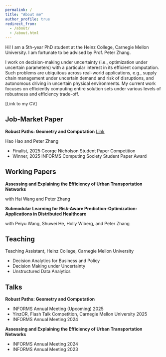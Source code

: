 ```yaml
---
permalink: /
title: "About me"
author_profile: true
redirect_from: 
  - /about/
  - /about.html
---
```


Hi! I am a 5th-year PhD student at the Heinz College, Carnegie Mellon University. I am fortunate to be advised by Prof. Peter Zhang. 

I work on decision-making under uncertainty (i.e., optimization under uncertain parameters) with a particular interest in its efficient computation. Such problems are ubiquitous across real-world applications, e.g., supply chain management under uncertain demand and risk of disruptions, and autonomous driving in uncertain physical environments. My current work focuses on efficiently computing entire solution sets under various levels of robustness and efficiency trade-off.

[Link to my CV]


## Job-Market Paper

**Robust Paths: Geometry and Computation** [Link](https://arxiv.org/pdf/2508.20039)

Hao Hao and Peter Zhang
- Finalist, 2025 George Nicholson Student Paper Competition
- Winner, 2025 INFORMS Computing Society Student Paper Award

## Working Papers

**Assessing and Explaining the Efficiency of Urban Transportation Networks**

with Hai Wang and Peter Zhang

**Submodular Learning for Risk-Aware Prediction-Optimization: Applications in Distributed Healthcare**

with Peiyu Wang, Shuwei He, Holly Wiberg, and Peter Zhang


## Teaching
Teaching Assistant, Heinz College, Carnegie Mellon University 
- Decision Analytics for Business and Policy
- Decision Making under Uncertainty
- Unstructured Data Analytics

## Talks

**Robust Paths: Geometry and Computation**
 - INFORMS Annual Meeting (Upcoming) 2025
 - YinzOR, Flash Talk Competition, Carnegie Mellon University 2025
 - INFORMS Annual Meeting 2024
 
**Assessing and Explaining the Efficiency of Urban Transportation Networks**
- INFORMS Annual Meeting 2024 
- INFORMS Annual Meeting 2023





